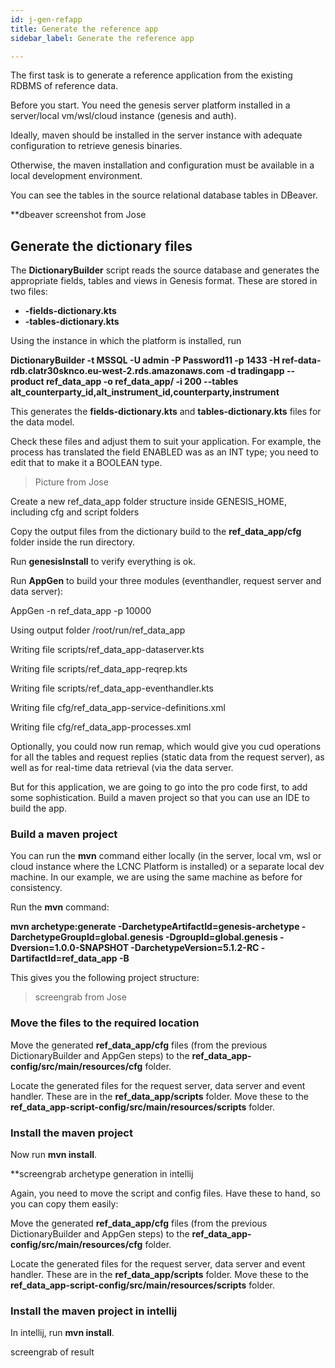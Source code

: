 ```yaml
---
id: j-gen-refapp
title: Generate the reference app
sidebar_label: Generate the reference app

---
```

The first task is to generate a reference application from the existing RDBMS of reference data.

Before you start. You need the genesis server platform installed in a server/local vm/wsl/cloud instance (genesis and auth).

Ideally, maven should be installed in the server instance with adequate configuration to retrieve genesis binaries.

Otherwise, the maven installation and configuration must be available in a local development environment.

You can see the tables in the source relational database tables in DBeaver.

\**dbeaver screenshot from Jose

## Generate the dictionary files

The **DictionaryBuilder** script reads the source database and generates the appropriate fields, tables and views in Genesis format. These are stored in two files:

* **-fields-dictionary.kts**
* **-tables-dictionary.kts**

Using the instance in which the platform is installed, run

**DictionaryBuilder -t MSSQL -U admin -P Password11 -p 1433 -H ref-data-rdb.clatr30sknco.eu-west-2.rds.amazonaws.com -d tradingapp --product ref_data_app -o ref_data_app/ -i 200 --tables alt_counterparty_id,alt_instrument_id,counterparty,instrument**

This generates the **fields-dictionary.kts** and **tables-dictionary.kts** files for the data model.

Check these files and adjust them to suit your application. For example, the process has translated the field ENABLED was as an INT type; you need to edit that to make it a BOOLEAN type.

> Picture from Jose

Create a new ref_data_app folder structure inside GENESIS_HOME, including cfg and script folders

Copy the output files from the dictionary build to the **ref_data_app/cfg** folder inside the run directory.

Run **genesisInstall** to verify everything is ok.

Run **AppGen** to build your three modules (eventhandler, request server and data server):

AppGen -n ref_data_app -p 10000

Using output folder /root/run/ref_data_app

Writing file scripts/ref_data_app-dataserver.kts

Writing file scripts/ref_data_app-reqrep.kts

Writing file scripts/ref_data_app-eventhandler.kts

Writing file cfg/ref_data_app-service-definitions.xml

Writing file cfg/ref_data_app-processes.xml

Optionally, you could now run remap, which would give you cud operations for all the tables and request replies (static data from the request server), as well as for real-time data retrieval (via the data server.

But for this application, we are going to go into the pro code first, to add some sophistication. Build a maven project so that you can use an IDE to build the app. 

### Build a maven project

You can run the **mvn** command either locally (in the server, local vm, wsl or cloud instance where the LCNC Platform is installed) or a separate local dev machine. In our example, we are using the same machine as before for consistency.

Run the **mvn** command:

**mvn archetype:generate -DarchetypeArtifactId=genesis-archetype -DarchetypeGroupId=global.genesis -DgroupId=global.genesis -Dversion=1.0.0-SNAPSHOT -DarchetypeVersion=5.1.2-RC -DartifactId=ref_data_app -B**

This gives you the following project structure:

> screengrab from Jose

### Move the files to the required location

Move the generated **ref_data_app/cfg** files (from the previous DictionaryBuilder and AppGen steps) to the **ref_data_app-config/src/main/resources/cfg** folder.

Locate the generated files for the request server, data server and event handler. These are in the  **ref_data_app/scripts** folder. Move these to the **ref_data_app-script-config/src/main/resources/scripts** folder.

### Install the maven project 

Now run **mvn install**.

\**screengrab archetype generation in intellij

Again, you need to move the script and config files. Have these to hand, so you can copy them easily:

Move the generated **ref_data_app/cfg** files (from the previous DictionaryBuilder and AppGen steps) to the **ref_data_app-config/src/main/resources/cfg** folder.

Locate the generated files for the request server, data server and event handler. These are in the  **ref_data_app/scripts** folder. Move these to the **ref_data_app-script-config/src/main/resources/scripts** folder.

### Install the maven project in intellij

In intellij, run **mvn install**.

screengrab of result